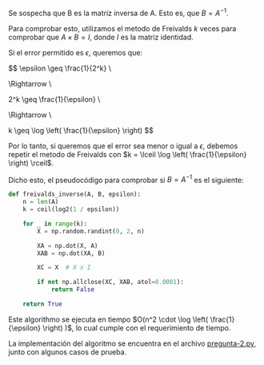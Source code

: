 Se sospecha que B es la matriz inversa de A. Esto es, que $B = A^{-1}$. 

Para comprobar esto, utilizamos el metodo de Freivalds $k$ veces para comprobar que $A \times B = I$, donde $I$ es la matriz identidad.

Si el error permitido es $\epsilon$, queremos que:

$$
\epsilon \geq  \frac{1}{2^k} \\

\Rightarrow \\

2^k \geq \frac{1}{\epsilon} \\

\Rightarrow \\

k \geq \log \left( \frac{1}{\epsilon} \right)
$$

Por lo tanto, si queremos que el error sea menor o igual a $\epsilon$, debemos repetir el metodo de Freivalds con $k = \lceil \log \left( \frac{1}{\epsilon} \right) \rceil$.

Dicho esto, el pseudocódigo para comprobar si $B = A^{-1}$ es el siguiente:

```python
def freivalds_inverse(A, B, epsilon):
    n = len(A)
    k = ceil(log2(1 / epsilon))

    for _ in range(k):
        X = np.random.randint(0, 2, n)

        XA = np.dot(X, A)
        XAB = np.dot(XA, B)

        XC = X  # X x I

        if not np.allclose(XC, XAB, atol=0.0001):
            return False

    return True

```

Este algorithmo se ejecuta en tiempo $O(n^2 \cdot \log \left( \frac{1}{\epsilon} \right) )$, lo cual cumple con el requerimiento de tiempo.

La implementación del algoritmo se encuentra en el archivo [pregunta-2.py](pregunta-2.py), junto con algunos casos de prueba.
